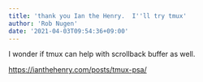 ```yaml
---
title: 'thank you Ian the Henry.  I''ll try tmux'
author: 'Rob Nugen'
date: '2021-04-03T09:54:36+09:00'
---
```


I wonder if tmux can help with scrollback buffer as well.

https://ianthehenry.com/posts/tmux-psa/
